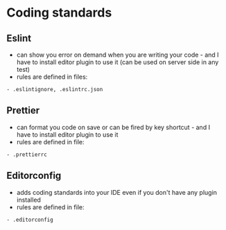 # Coding standards

## Eslint

- can show you error on demand when you are writing your code - and I have to install editor plugin to use it (can be used on server side in any test)
- rules are defined in files:

```plain
- .eslintignore, .eslintrc.json
```

## Prettier

- can format you code on save or can be fired by key shortcut - and I have to install editor plugin to use it
- rules are defined in file:

```plain
- .prettierrc
```

## Editorconfig

- adds coding standards into your IDE even if you don't have any plugin installed
- rules are defined in file:

```plain
- .editorconfig
```
